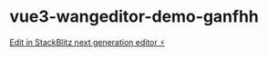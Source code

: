 # vue3-wangeditor-demo-ganfhh

[Edit in StackBlitz next generation editor ⚡️](https://stackblitz.com/~/github.com/cycleccc/vue3-wangeditor-demo-ganfhh)